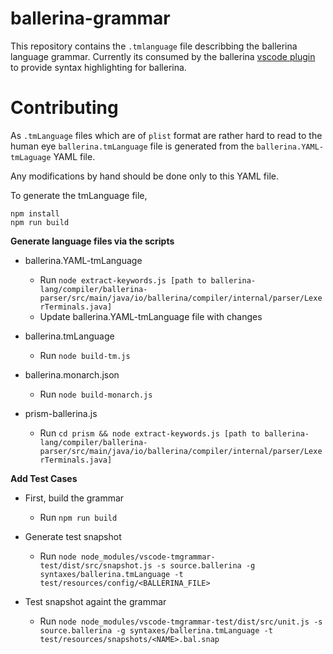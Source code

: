 # ballerina-grammar

This repository contains the `.tmlanguage` file describbing the ballerina language grammar. Currently its consumed by the ballerina [vscode plugin](https://github.com/ballerina-platform/plugin-vscode) to provide syntax highlighting for ballerina.

# Contributing

As `.tmLanguage` files which are of `plist` format are rather hard to read to the human eye `ballerina.tmLanguage` file is generated from the `ballerina.YAML-tmLaguage` YAML file.

Any modifications by hand should be done only to this YAML file.

To generate the tmLanguage file,

~~~
npm install
npm run build
~~~

**Generate language files via the scripts**

* ballerina.YAML-tmLanguage
    - Run `node extract-keywords.js [path to ballerina-lang/compiler/ballerina-parser/src/main/java/io/ballerina/compiler/internal/parser/LexerTerminals.java]`
    - Update ballerina.YAML-tmLanguage file with changes

* ballerina.tmLanguage
    - Run `node build-tm.js`

* ballerina.monarch.json
    - Run `node build-monarch.js`

* prism-ballerina.js
    - Run `cd prism && node extract-keywords.js [path to ballerina-lang/compiler/ballerina-parser/src/main/java/io/ballerina/compiler/internal/parser/LexerTerminals.java]`

**Add Test Cases**

* First, build the grammar
    - Run `npm run build`

* Generate test snapshot
    - Run `node node_modules/vscode-tmgrammar-test/dist/src/snapshot.js -s source.ballerina -g syntaxes/ballerina.tmLanguage -t test/resources/config/<BALLERINA_FILE>`

* Test snapshot againt the grammar
    - Run `node node_modules/vscode-tmgrammar-test/dist/src/unit.js -s source.ballerina -g syntaxes/ballerina.tmLanguage -t test/resources/snapshots/<NAME>.bal.snap`
